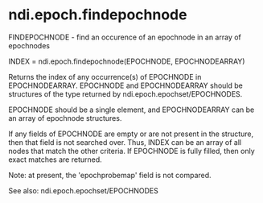 # ndi.epoch.findepochnode

  FINDEPOCHNODE - find an occurence of an epochnode in an array of epochnodes
 
  INDEX = ndi.epoch.findepochnode(EPOCHNODE, EPOCHNODEARRAY)
 
  Returns the index of any occurrence(s) of EPOCHNODE in EPOCHNODEARRAY.
  EPOCHNODE and EPOCHNODEARRAY should be structures of the type returned by
  ndi.epoch.epochset/EPOCHNODES.
 
  EPOCHNODE should be a single element, and EPOCHNODEARRAY can be an array of
  epochnode structures.
 
  If any fields of EPOCHNODE are empty or are not present in the structure,
  then that field is not searched over. Thus, INDEX can be an array of all
  nodes that match the other criteria. If EPOCHNODE is fully filled, then
  only exact matches are returned.
 
  Note: at present, the 'epochprobemap' field is not compared.
  
  See also: ndi.epoch.epochset/EPOCHNODES
